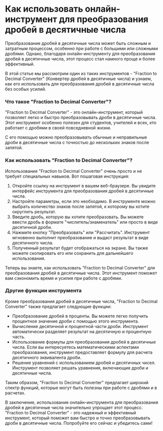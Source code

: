 Как использовать онлайн-инструмент для преобразования дробей в десятичные числа
===============================================================================

Преобразование дробей в десятичные числа может быть сложным и затратным процессом, особенно при работе с большими или сложными дробями. Однако, благодаря онлайн-инструменту для преобразования дробей в десятичные числа, этот процесс стал намного проще и более эффективный.

В этой статье мы рассмотрим один из таких инструментов - "Fraction to Decimal Converter" (Конвертер дробей в десятичные числа) и узнаем, как его использовать для преобразования дробей в десятичные числа без особых усилий.

### Что такое "Fraction to Decimal Converter"?

"Fraction to Decimal Converter" - это онлайн-инструмент, который позволяет легко и быстро преобразовывать дроби в десятичные числа. Этот инструмент особенно полезен для студентов, учителей и всех, кто работает с дробями в своей повседневной жизни.

С его помощью можно преобразовывать обычные и неправильные дроби в десятичные числа с точностью до нескольких знаков после запятой.

### Как использовать "Fraction to Decimal Converter"?

Использование "Fraction to Decimal Converter" очень просто и не требует специальных навыков. Вот пошаговая инструкция:

1. Откройте ссылку на инструмент в вашем веб-браузере. Вы увидите интерфейс инструмента для преобразования дробей в десятичные числа.
2. Настройте параметры, если это необходимо. В инструменте можно выбрать количество знаков после запятой, к которому вы хотите округлить результат.
3. Введите дробь, которую вы хотите преобразовать. Вы можете ввести дробь в формате "числитель/знаменатель" или просто в виде десятичной дроби.
4. Нажмите кнопку "Преобразовать" или "Рассчитать". Инструмент мгновенно выполнит преобразование и выдаст результат в виде десятичного числа.
5. Полученный результат будет отображаться на экране. Вы также можете скопировать его или сохранить для дальнейшего использования.

Теперь вы знаете, как использовать "Fraction to Decimal Converter" для преобразования дробей в десятичные числа. Этот инструмент поможет вам сэкономить время и усилия при работе с дробями.

### Другие функции инструмента

Кроме преобразования дробей в десятичные числа, "Fraction to Decimal Converter" также предлагает следующие функции:

- Преобразование дробей в проценты. Вы можете легко получить процентное значение дроби с помощью этого инструмента.
- Вычисление десятичной и процентной части дроби. Инструмент автоматически разделяет результат на десятичную и процентную часть.
- Использование формулы для преобразования дробей в десятичные числа. Если вы интересуетесь математическими аспектами преобразования, инструмент предоставляет формулу для расчета десятичного эквивалента дроби.
- Решение уравнений с использованием дробей и десятичных чисел. Инструмент позволяет решать уравнения, включающие дроби и десятичные числа.

Таким образом, "Fraction to Decimal Converter" предлагает широкий спектр функций, которые могут быть полезны при работе с дробями и в расчетах.

В заключение, использование онлайн-инструмента для преобразования дробей в десятичные числа значительно упрощает этот процесс. "Fraction to Decimal Converter" - это надежный и эффективный инструмент, который поможет вам быстро и точно преобразовывать дроби в десятичные числа. Попробуйте его сейчас и убедитесь сами!